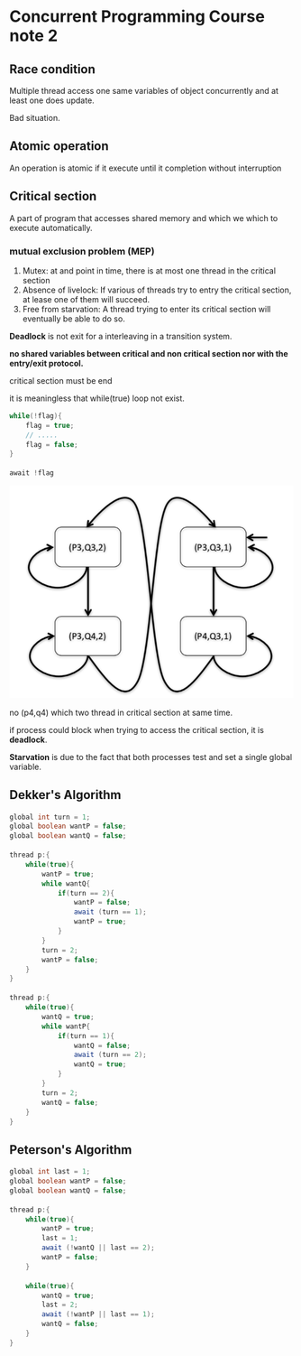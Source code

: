 # Concurrent Programming Course note 2


## Race condition

Multiple thread access one same variables of object concurrently and at least one does update.

Bad situation.

## Atomic operation

An operation is atomic if it execute until it completion without interruption

## Critical section

A part of program that accesses shared memory and which we which to execute automatically.

### mutual exclusion problem (MEP)

1. Mutex: at and point in time, there is at most one thread in the critical section
2. Absence of livelock: If various of threads try to entry the critical section, at lease one of them will succeed.
3. Free from starvation: A thread trying to enter its critical section will eventually be able to do so.

**Deadlock** is not exit for a interleaving in a transition system.

**no shared variables between critical and non critical section nor with the entry/exit protocol.**

critical section must be end

it is meaningless that while(true) loop not exist.

```cpp
while(!flag){
    flag = true;
    // .....
    flag = false;
}

await !flag
```

![transition system](/images/2019-09-04-concurrent-programming-2/transition-system.png)

no (p4,q4) which two thread in critical section at same time.

if process could block when trying to access the critical section, it is **deadlock**.

**Starvation** is due to the fact that both processes test and set a single global variable.

## Dekker's Algorithm

```java
global int turn = 1;
global boolean wantP = false;
global boolean wantQ = false;

thread p:{
    while(true){
        wantP = true;
        while wantQ{
            if(turn == 2){
                wantP = false;
                await (turn == 1);
                wantP = true;
            }
        }
        turn = 2;
        wantP = false;
    }
}

thread p:{
    while(true){
        wantQ = true;
        while wantP{
            if(turn == 1){
                wantQ = false;
                await (turn == 2);
                wantQ = true;
            }
        }
        turn = 2;
        wantQ = false;
    }
}
```

## Peterson's Algorithm

```java
global int last = 1;
global boolean wantP = false;
global boolean wantQ = false;

thread p:{
    while(true){
        wantP = true;
        last = 1;
        await (!wantQ || last == 2);
        wantP = false;
    }

    while(true){
        wantQ = true;
        last = 2;
        await (!wantP || last == 1);
        wantQ = false;
    }
}
```

